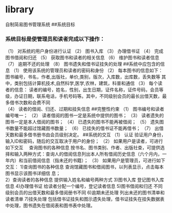 # library
自制简易图书管理系统
 ##系统目标 
### 系统目标是使管理员和读者完成以下操作： 
（1）	对系统的用户身份进行认证 
（2）	图书入库 
（3）	办理借书证 
（4）	完成图书借阅和归还 
（5）	获取图书和读者的相关信息 
（6）	维护图书和读者信息 
（7）	逾期不还的处理 
（8）	图书遗失和借书证挂失的处理 
##系统中应包含的信息 
（1）	使用该系统的管理员和读者的密码和身份 
（2）	每本图书的信息如下： 
     图书编号，书名，作者,出版社，单价,类别，版次，入库数，出库数，丢失数等 
     其中，类别包括计算机技术,自然科学,医学,农林，建筑，科普和通信 
（3）	每个读者的信息： 
         读者的编号，姓名，性别，出生日期，证件名称，证件号码，会员等          级，办证日期，联系电话，手机号码等。其中，不同级别会员的最长出借天数，最多借书次数和会费不同  
（4）	读者的借阅、归还、过期和挂失信息 
##完整性约束 
（1）	图书编号和读者编号唯一； 
（2）	读者借阅的图书一定是系统中提供的图书； 
（3）	读者遗失的图书一定是本人借阅的图书； 
（4）	已遗失的图书不能再被借阅； 
（5）	遗失图书数量不能超过馆藏图书数量； 
（6）	已挂失的借书证不能再借书； 
（7）	出借天数和最多借书册书由会员级别决定。 
##系统的交互 
（1）	认证 
 验证用户身份，输入ID和密码，随后的交互取决于用户的身份； 
（2）	如果用户是读者，可进行如下交互　  查询图书的各种信息 
 按书名、图书类别、作者、出版社查，可提供选择和输入两种方式：查询人的借阅信息列出本人所有借阅历史信息（六个月内，一年内）和当前借阅信息（指未还的书籍）； 
（3）	如果用户是管理员，可进行如下交互： 
  1)查询图书的各种信息 
  查询馆藏图书和借阅图书，以列表显示，点击每本图书显示该图书详细信   息；  
  2）查询读者的各种信息 
  提供输入姓名和编号两种方式 
  3)图书入库 
  登记图书入库信息 
  4)办理借书证 
  给读者分配一个编号，登记读者信息 
  5)图书借阅和归还 
  不同级别会员的出借天数和最多借阅册书不同 
  6)逾期未还处理 
  列出未还的图书清单和读者清单 
  7)挂失处理 
  包括借书证挂失和图示遗失处理，借书证挂失在挂失数据表中处理，图书遗失在借阅表和图书表中处理。 
